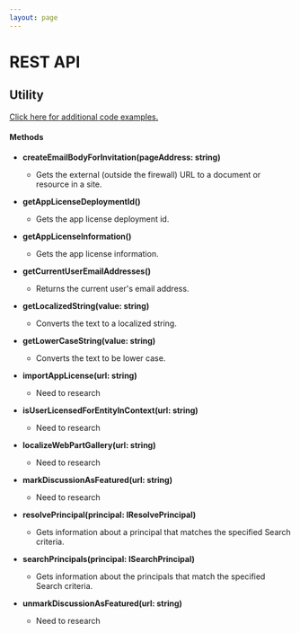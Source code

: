 ```yaml
---
layout: page
---
```

# REST API

## Utility

[Click here for additional code examples.](/examples/utility)

#### Methods

* **createEmailBodyForInvitation(pageAddress: string)**
    * Gets the external (outside the firewall) URL to a document or resource in a site.

* **getAppLicenseDeploymentId()**
    * Gets the app license deployment id.

* **getAppLicenseInformation()**
    * Gets the app license information.

* **getCurrentUserEmailAddresses()**
    * Returns the current user's email address.

* **getLocalizedString(value: string)**
    * Converts the text to a localized string.

* **getLowerCaseString(value: string)**
    * Converts the text to be lower case.

* **importAppLicense(url: string)**
    * Need to research

* **isUserLicensedForEntityInContext(url: string)**
    * Need to research

* **localizeWebPartGallery(url: string)**
    * Need to research

* **markDiscussionAsFeatured(url: string)**
    * Need to research

* **resolvePrincipal(principal: IResolvePrincipal)**
    * Gets information about a principal that matches the specified Search criteria.

* **searchPrincipals(principal: ISearchPrincipal)**
    * Gets information about the principals that match the specified Search criteria.

* **unmarkDiscussionAsFeatured(url: string)**
    * Need to research